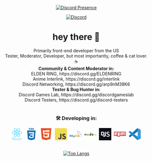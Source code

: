 <div id="badges" align="center">
  
  [![Discord Presence](https://lanyard.cnrad.dev/api/246877849162743818)](https://discord.com/users/246877849162743818)
  
  <a href="https://discord.com/users/246877849162743818">
    <img src="https://img.shields.io/badge/Discord-blue?logo=discord&logoColor=white&style=for-the-badge" alt="Discord" />
  </a>
</div>

<h1 align="center"> hey there 👋 </h1>
<div align="center">
  Primarily front-end developer from the US<br>
  Tester, Moderator, Developer, but most importantly, coffee & cat lover.<br>
  ☕ <br>
  <strong>Community & Content Moderator in:</strong> <br>
  ELDEN RING, https://discord.gg/ELDENRING<br>
  Anime Interlink, https://discord.gg/interlink<br>
  Discord Networking, https://discord.gg/arp9nM38K6<br>
  <strong>Tester & Bug Hunter in:</strong><br>
  Discord Games Lab, https://discord.gg/discordgameslab<br>
  Discord Testers, https://discord.gg/discord-testers<br>
</div>
<br>

<div align='center'>
  <h3>🛠️ Developing in:</h3>
</div>
<div align='center'>
  <img src="https://github.com/devicons/devicon/blob/master/icons/react/react-original-wordmark.svg" title="React" alt="React" width="40" height="40"/>&nbsp;
  <img src="https://github.com/devicons/devicon/blob/master/icons/css3/css3-plain-wordmark.svg"  title="CSS3" alt="CSS" width="40" height="40"/>&nbsp;
  <img src="https://github.com/devicons/devicon/blob/master/icons/html5/html5-original.svg" title="HTML5" alt="HTML" width="40" height="40"/>&nbsp;
  <img src="https://github.com/devicons/devicon/blob/master/icons/javascript/javascript-original.svg" title="JavaScript" alt="JavaScript" width="40" height="40"/>&nbsp;
  <img src="https://github.com/devicons/devicon/blob/master/icons/mysql/mysql-original-wordmark.svg" title="MySQL"  alt="MySQL" width="40" height="40"/>&nbsp;
  <img src="https://github.com/devicons/devicon/blob/master/icons/nodejs/nodejs-original-wordmark.svg" title="NodeJS" alt="NodeJS" width="40" height="40"/>&nbsp;
  <img src="https://github.com/devicons/devicon/blob/master/icons/discordjs/discordjs-original.svg" title="DJS" alt="DiscordJS" width="40" height="40"/>&nbsp;
  <img src="https://github.com/devicons/devicon/blob/master/icons/npm/npm-original-wordmark.svg" title="NPM" alt="NPM" width="40" height="40"/>&nbsp;
  <img src="https://github.com/devicons/devicon/blob/master/icons/vscode/vscode-original.svg" title="VSCode" alt="VSCode" width="40" height="40"/>&nbsp;
</div>

<div align='center'> <br>
 
  [![Top Langs](https://github-readme-stats.vercel.app/api/top-langs/?username=alvannys&layout=compact&theme=vision-friendly-dark)](https://github.com/anuraghazra/github-readme-stats)
  
</div>

<!--
**alvannys/alvannys** is a ✨ _special_ ✨ repository because its `README.md` (this file) appears on your GitHub profile.

Here are some ideas to get you started:

- 🔭 I’m currently working on ...
- 🌱 I’m currently learning ...
- 👯 I’m looking to collaborate on ...
- 🤔 I’m looking for help with ...
- 💬 Ask me about ...
- 📫 How to reach me: ...
- 😄 Pronouns: ...
- ⚡ Fun fact: ...
-->
